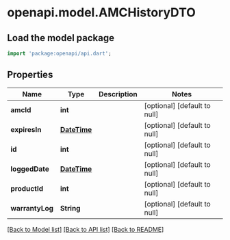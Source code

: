 # openapi.model.AMCHistoryDTO

## Load the model package
```dart
import 'package:openapi/api.dart';
```

## Properties
Name | Type | Description | Notes
------------ | ------------- | ------------- | -------------
**amcId** | **int** |  | [optional] [default to null]
**expiresIn** | [**DateTime**](DateTime.md) |  | [optional] [default to null]
**id** | **int** |  | [optional] [default to null]
**loggedDate** | [**DateTime**](DateTime.md) |  | [optional] [default to null]
**productId** | **int** |  | [optional] [default to null]
**warrantyLog** | **String** |  | [optional] [default to null]

[[Back to Model list]](../README.md#documentation-for-models) [[Back to API list]](../README.md#documentation-for-api-endpoints) [[Back to README]](../README.md)


